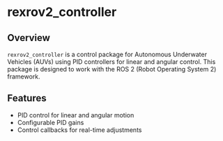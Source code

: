 # rexrov2_controller

## Overview

`rexrov2_controller` is a control package for Autonomous Underwater Vehicles (AUVs) using PID controllers for linear and angular control. This package is designed to work with the ROS 2 (Robot Operating System 2) framework.

## Features

- PID control for linear and angular motion
- Configurable PID gains
- Control callbacks for real-time adjustments
